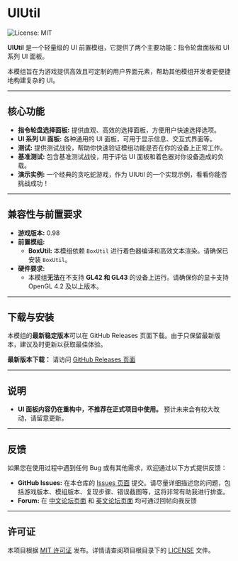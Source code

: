 # UIUtil

![License: MIT](https://img.shields.io/badge/License-MIT-yellow.svg)

**UIUtil** 是一个轻量级的 UI 前置模组，它提供了两个主要功能：指令轮盘面板和 UI 系列 UI 面板。

本模组旨在为游戏提供高效且可定制的用户界面元素，帮助其他模组开发者更便捷地构建复杂的 UI。

---

## 核心功能

*   **指令轮盘选择面板:** 提供直观、高效的选择面板，方便用户快速选择选项。
*   **UI 系列 UI 面板:** 各种通用的 UI 面板，可用于显示信息、交互式界面等。
*   **测试:** 提供测试战役，帮助你快速验证模组功能是否在你的设备上正常工作。
*   **基准测试:** 包含基准测试战役，用于评估 UI 面板和着色器对你设备造成的负载。
*   **演示实例:** 一个经典的贪吃蛇游戏，作为 UIUtil 的一个实现示例，看看你能否挑战成功！

---

## 兼容性与前置要求

*   **游戏版本:** 0.98
*   **前置模组:**
    *   **BoxUtil:** 本模组依赖 `BoxUtil` 进行着色器编译和高效文本渲染。请确保已安装 `BoxUtil`。
*   **硬件要求:**
    *   本模组**无法**在不支持 **GL42 和 GL43** 的设备上运行。请确保你的显卡支持 OpenGL 4.2 及以上版本。

---

## 下载与安装

本模组的**最新稳定版本**可以在 GitHub Releases 页面下载。由于只保留最新版本，建议及时更新以获取最佳体验。

**最新版本下载：** 请访问 [GitHub Releases 页面](https://github.com/luoxb/UIUtil/releases)

---

## 说明

*   **UI 面板内容仍在重构中，不推荐在正式项目中使用。** 预计未来会有较大改动，请留意更新。

---

## 反馈

如果您在使用过程中遇到任何 Bug 或有其他需求，欢迎通过以下方式提供反馈：

*   **GitHub Issues:** 在本仓库的 [Issues 页面](https://github.com/luoxb/UIUtil/issues) 提交。请尽量详细描述您的问题，包括游戏版本、模组版本、复现步骤、错误截图等，这将非常有助我进行排查。
*   **Forum:** 在 [中文论坛页面](https://www.fossic.org/thread-15740-1-1.html) 和 [英文论坛页面](https://fractalsoftworks.com/forum/index.php?topic=33247.msg484375#msg484375) 均可通过回帖向我反馈

---

## 许可证

本项目根据 [MIT 许可证](LICENSE) 发布。详情请查阅项目根目录下的 [LICENSE](LICENSE) 文件。
